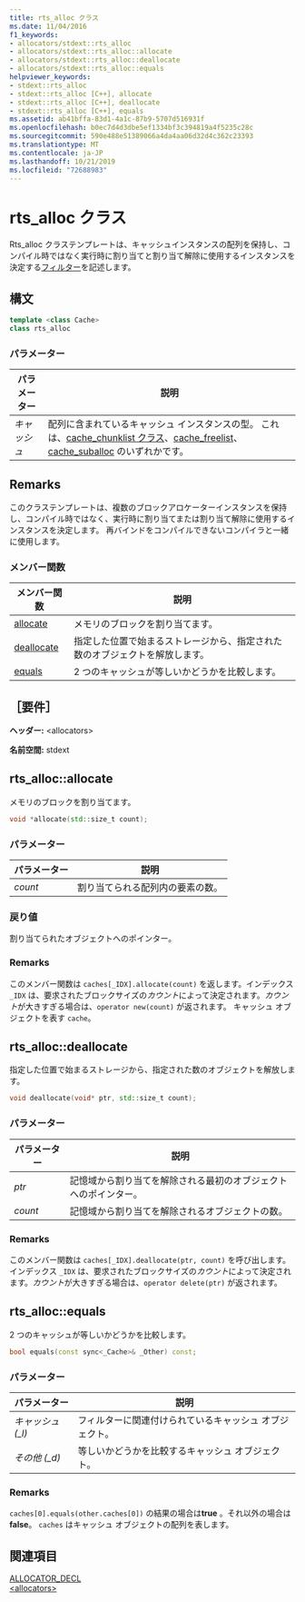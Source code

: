 ```yaml
---
title: rts_alloc クラス
ms.date: 11/04/2016
f1_keywords:
- allocators/stdext::rts_alloc
- allocators/stdext::rts_alloc::allocate
- allocators/stdext::rts_alloc::deallocate
- allocators/stdext::rts_alloc::equals
helpviewer_keywords:
- stdext::rts_alloc
- stdext::rts_alloc [C++], allocate
- stdext::rts_alloc [C++], deallocate
- stdext::rts_alloc [C++], equals
ms.assetid: ab41bffa-83d1-4a1c-87b9-5707d516931f
ms.openlocfilehash: b0ec7d4d3dbe5ef1334bf3c394819a4f5235c28c
ms.sourcegitcommit: 590e488e51389066a4da4aa06d32d4c362c23393
ms.translationtype: MT
ms.contentlocale: ja-JP
ms.lasthandoff: 10/21/2019
ms.locfileid: "72688983"
---
```

# <a name="rts_alloc-class"></a>rts_alloc クラス

Rts_alloc クラステンプレートは、キャッシュインスタンスの配列を保持し、コンパイル時ではなく実行時に割り当てと割り当て解除に使用するインスタンスを決定する[フィルター](../standard-library/allocators-header.md)を記述します。

## <a name="syntax"></a>構文

```cpp
template <class Cache>
class rts_alloc
```

### <a name="parameters"></a>パラメーター

|パラメーター|説明|
|---------------|-----------------|
|*キャッシュ*|配列に含まれているキャッシュ インスタンスの型。 これは、[cache_chunklist クラス](../standard-library/cache-chunklist-class.md)、[cache_freelist](../standard-library/cache-freelist-class.md)、[cache_suballoc](../standard-library/cache-suballoc-class.md) のいずれかです。|

## <a name="remarks"></a>Remarks

このクラステンプレートは、複数のブロックアロケーターインスタンスを保持し、コンパイル時ではなく、実行時に割り当てまたは割り当て解除に使用するインスタンスを決定します。 再バインドをコンパイルできないコンパイラと一緒に使用します。

### <a name="member-functions"></a>メンバー関数

|メンバー関数|説明|
|-|-|
|[allocate](#allocate)|メモリのブロックを割り当てます。|
|[deallocate](#deallocate)|指定した位置で始まるストレージから、指定された数のオブジェクトを解放します。|
|[equals](#equals)|2 つのキャッシュが等しいかどうかを比較します。|

## <a name="requirements"></a>［要件］

**ヘッダー:** \<allocators>

**名前空間:** stdext

## <a name="allocate"></a>  rts_alloc::allocate

メモリのブロックを割り当てます。

```cpp
void *allocate(std::size_t count);
```

### <a name="parameters"></a>パラメーター

|パラメーター|説明|
|---------------|-----------------|
|*count*|割り当てられる配列内の要素の数。|

### <a name="return-value"></a>戻り値

割り当てられたオブジェクトへのポインター。

### <a name="remarks"></a>Remarks

このメンバー関数は `caches[_IDX].allocate(count)` を返します。インデックス `_IDX` は、要求されたブロックサイズの*カウント*によって決定されます。*カウント*が大きすぎる場合は、`operator new(count)` が返されます。 キャッシュ オブジェクトを表す `cache`。

## <a name="deallocate"></a>  rts_alloc::deallocate

指定した位置で始まるストレージから、指定された数のオブジェクトを解放します。

```cpp
void deallocate(void* ptr, std::size_t count);
```

### <a name="parameters"></a>パラメーター

|パラメーター|説明|
|---------------|-----------------|
|*ptr*|記憶域から割り当てを解除される最初のオブジェクトへのポインター。|
|*count*|記憶域から割り当てを解除されるオブジェクトの数。|

### <a name="remarks"></a>Remarks

このメンバー関数は `caches[_IDX].deallocate(ptr, count)` を呼び出します。インデックス `_IDX` は、要求されたブロックサイズの*カウント*によって決定されます。*カウント*が大きすぎる場合は、`operator delete(ptr)` が返されます。

## <a name="equals"></a>  rts_alloc::equals

2 つのキャッシュが等しいかどうかを比較します。

```cpp
bool equals(const sync<_Cache>& _Other) const;
```

### <a name="parameters"></a>パラメーター

|パラメーター|説明|
|---------------|-----------------|
|*キャッシュ (_l)*|フィルターに関連付けられているキャッシュ オブジェクト。|
|*その他 (_d)*|等しいかどうかを比較するキャッシュ オブジェクト。|

### <a name="remarks"></a>Remarks

`caches[0].equals(other.caches[0])` の結果の場合は**true** 。それ以外の場合は**false**。 `caches` はキャッシュ オブジェクトの配列を表します。

## <a name="see-also"></a>関連項目

[ALLOCATOR_DECL](../standard-library/allocators-functions.md#allocator_decl)\
[\<allocators>](../standard-library/allocators-header.md)
